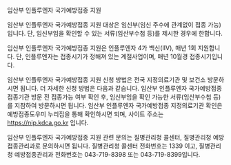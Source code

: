 임산부 인플루엔자 국가예방접종 지원

임산부 인플루엔자 국가예방접종 지원 대상은 임신부(임신 주수에 관계없이 접종 가능)입니다. 단, 임신부임을 확인할 수 있는 서류(임산부수첩 등)를 제시한 경우에 한합니다.

임산부 인플루엔자 국가예방접종 지원은 인플루엔자 4가 백신(IIV), 매년 1회 지원합니다. 단, 인플루엔자는 접종시기가 정해져 있는 계절사업이며, 매년 10월경 접종시기입니다.

임산부 인플루엔자 국가예방접종 지원 신청 방법은 전국 지정의료기관 및 보건소 방문하시면 됩니다. 더 자세한 신청 방법은 다음과 같습니다.
임산부 인플루엔자 국가예방접종 접종기관 방문 전 접종가능 여부 확인 후, 임신부임을 확인 가능한 서류(임산부수첩 등)를 지참하여 방문하시면 됩니다.
임산부 인플루엔자 국가예방접종 지정의료기관 확인은 예방접종도우미 누리집을 통해 확인하시면 되며, 사이트 주소는 https://nip.kdca.go.kr 입니다.

임산부 인플루엔자 국가예방접종 지원 관련 문의는 질병관리청 콜센터, 질병관리청 예방접종관리과로 문의하시면 됩니다.
질병관리청 콜센터 전화번호는 1339 이고, 질병관리청 예방접종관리과 전화번호는 043-719-8398 또는 043-719-8399입니다.
